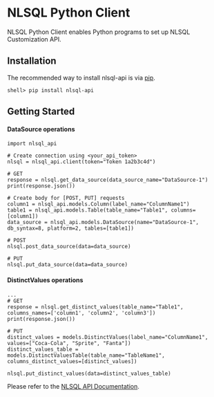 NLSQL Python Client
======================
NLSQL Python Client enables Python programs to set up NLSQL Customization API.

Installation
------------

The recommended way to install nlsql-api is via [pip](https://pip.pypa.io/).


    shell> pip install nlsql-api

Getting Started
---------------
#### DataSource operations

    import nlsql_api

    # Create connection using <your_api_token>
    nlsql = nlsql_api.client(token="Token 1a2b3c4d")

    # GET
    response = nlsql.get_data_source(data_source_name="DataSource-1")
    print(response.json())

    # Create body for [POST, PUT] requests
    column1 = nlsql_api.models.Column(label_name="ColumnName1")
    table1 = nlsql_api.models.Table(table_name="Table1", columns=[column1])
    data_source = nlsql_api.models.DataSource(name="DataSource-1", db_syntax=8, platform=2, tables=[table1])
    
    # POST
    nlsql.post_data_source(data=data_source)

    # PUT
    nlsql.put_data_source(data=data_source)


#### DistinctValues operations
    ...
    # GET
    response = nlsql.get_distinct_values(table_name="Table1", columns_names=['column1', 'column2', 'column3'])
    print(response.json())

    # PUT
    distinct_values = models.DistinctValues(label_name="ColumnName1", values=["Coca-Cola", "Sprite", "Fanta"])
    distinct_values_table = models.DistinctValuesTable(table_name="TableName1", columns_distinct_values=[distinct_values])

    nlsql.put_distinct_values(data=distinct_values_table)


Please refer to the [NLSQL API Documentation](https://www.nlsql.com/documentation).


